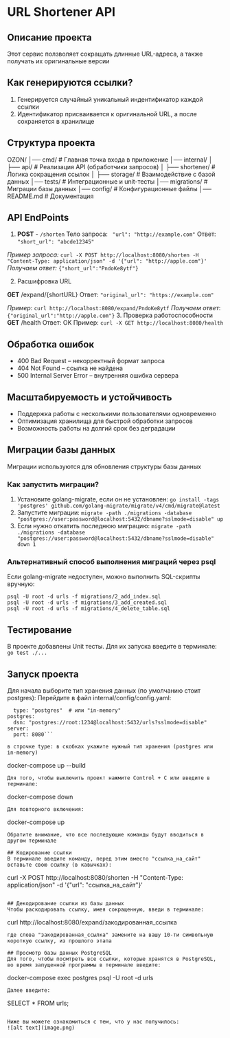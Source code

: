 # URL Shortener API

## Описание проекта
Этот сервис ползволяет сокращать длинные URL-адреса, а также получать их оригинальные версии

## Как генерируются ссылки?
1. Генерируется случайный уникальный индентификатор каждой ссылки
2. Идентификатор присваивается к оригинальной URL, а после сохраняется в хранилище 

## Структура проекта
OZON/
│── cmd/                  # Главная точка входа в приложение
│── internal/
│   ├── api/              # Реализация API (обработчики запросов)
│   ├── shortener/        # Логика сокращения ссылок
│   ├── storage/          # Взаимодействие с базой данных
│── tests/                # Интеграционные и unit-тесты
│── migrations/           # Миграции базы данных
│── config/               # Конфигурационные файлы
│── README.md             # Документация

## API EndPoints

1. **POST** - ```/shorten```
Тело запроса: ``` "url": "http://example.com"```
Ответ: ```"short_url": "abcde12345"```

*Пример запроса:* 
``` curl -X POST http://localhost:8080/shorten -H "Content-Type: application/json" -d '{"url": "http://apple.com"}' ```
*Получаем ответ:*
```{"short_url":"PndoKe8ytf"}```

2. Расшифровка URL

**GET** /expand/{shortURL}
Ответ:  ```"original_url": "https://example.com"```

*Пример*: ```curl http://localhost:8080/expand/PndoKe8ytf```
*Получаем ответ*: ```{"original_url":"http://apple.com"}```
3. Проверка работоспособности
**GET** /health
Ответ: OK
Пример: ```curl -X GET http://localhost:8080/health```

## Обработка ошибок
 - 400 Bad Request – некорректный формат запроса
 - 404 Not Found – ссылка не найдена
 - 500 Internal Server Error – внутренняя ошибка сервера
## Масштабируемость и устойчивость

- Поддержка работы с несколькими пользователями одновременно
- Оптимизация хранилища для быстрой обработки запросов
- Возможность работы на долгий срок без деградации

## Миграции базы данных
Миграции используются для обновления структуры базы данных
### Как запустить миграции?
1. Установите golang-migrate, если он не установлен:
```go install -tags 'postgres' github.com/golang-migrate/migrate/v4/cmd/migrate@latest```
2. Запустите миграции:
```migrate -path ./migrations -database "postgres://user:password@localhost:5432/dbname?sslmode=disable" up```
3. Если нужно откатить последнюю миграцию:
```migrate -path ./migrations -database "postgres://user:password@localhost:5432/dbname?sslmode=disable" down 1```
### Альтернативный способ выполнения миграций через psql
Если golang-migrate недоступен, можно выполнить SQL-скрипты вручную:
```psql -U root -d urls -f migrations/1_create_table.sql
psql -U root -d urls -f migrations/2_add_index.sql
psql -U root -d urls -f migrations/3_add_created.sql
psql -U root -d urls -f migrations/4_delete_table.sql
```
## Тестирование
В проекте добавлены Unit тесты. Для их запуска введите в терминале: ```go test ./...```

## Запуск проекта
Для начала выборите тип хранения данных (по умолчанию стоит postgres):
Перейдите в файл internal/config/config.yaml:

```storage:
  type: "postgres"  # или "in-memory"
postgres:
  dsn: "postgres://root:1234@localhost:5432/urls?sslmode=disable"
server:
  port: 8080```

в строчке type: в скобках укажите нужный тип хранения (postgres или in-memory)
```
docker-compose up --build
```
Для того, чтобы выключить проект нажмите Control + C или введите в терминале: 
```
docker-compose down
```
Для повторного включения:
```
docker-compose up
```
Обратите внимание, что все последующие команды будут вводиться в другом терминале

## Кодирование ссылки
В терминале введите команду, перед этим вместо "ссылка_на_сайт" вставьте свою ссылку (в кавычках):
```
curl -X POST http://localhost:8080/shorten -H "Content-Type: application/json" -d '{"url": "ссылка_на_сайт"}'
```

## Декодирование ссылки из базы данных
Чтобы раскодировать ссылку, имея сокращенную, введи в терминале:
```
curl http://localhost:8080/expand/закодированная_ссылка
```
где слова "закодированная_ссылка" замените на вашу 10-ти символьную короткую ссылку, из прошлого этапа

## Просмотр базы данных PostgreSQL
Для того, чтобы посмтреть все ссылки, которые хранятся в PostgreSQL, во время запущенной программы в терминале введите:
```
docker-compose exec postgres psql -U root -d urls
```
Далее введите:
```
SELECT * FROM urls;
```

Ниже вы можете ознакомиться с тем, что у нас получилось:
![alt text](image.png)

